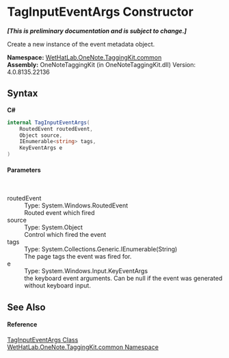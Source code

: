# TagInputEventArgs Constructor 
 _**\[This is preliminary documentation and is subject to change.\]**_

Create a new instance of the event metadata object.

**Namespace:**&nbsp;<a href="bcdbab9c-63d1-48a4-6937-af53fb8d9a55.md">WetHatLab.OneNote.TaggingKit.common</a><br />**Assembly:**&nbsp;OneNoteTaggingKit (in OneNoteTaggingKit.dll) Version: 4.0.8135.22136

## Syntax

**C#**<br />
``` C#
internal TagInputEventArgs(
	RoutedEvent routedEvent,
	Object source,
	IEnumerable<string> tags,
	KeyEventArgs e
)
```


#### Parameters
&nbsp;<dl><dt>routedEvent</dt><dd>Type: System.Windows.RoutedEvent<br />Routed event which fired</dd><dt>source</dt><dd>Type: System.Object<br />Control which fired the event</dd><dt>tags</dt><dd>Type: System.Collections.Generic.IEnumerable(String)<br />The page tags the event was fired for.</dd><dt>e</dt><dd>Type: System.Windows.Input.KeyEventArgs<br />the keyboard event arguments. Can be null if the event was generated without keyboard input.</dd></dl>

## See Also


#### Reference
<a href="4051f65e-9ee9-3336-b314-349b990ed8df.md">TagInputEventArgs Class</a><br /><a href="bcdbab9c-63d1-48a4-6937-af53fb8d9a55.md">WetHatLab.OneNote.TaggingKit.common Namespace</a><br />